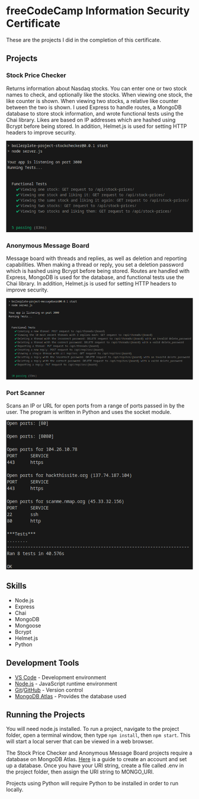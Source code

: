 # freeCodeCamp Information Security Certificate

These are the projects I did in the completion of this certificate.

## Projects

### Stock Price Checker

Returns information about Nasdaq stocks. You can enter one or two stock names to check, and optionally like the stocks. When viewing one stock, the like counter is shown. When viewing two stocks, a relative like counter between the two is shown. I used Express to handle routes, a MongoDB database to store stock information, and wrote functional tests using the Chai library. Likes are based on IP addresses which are hashed using Bcrypt before being stored. In addition, Helmet.js is used for setting HTTP headers to improve security.

![Image of Project](images/stock-price-checker.png)

### Anonymous Message Board

Message board with threads and replies, as well as deletion and reporting capabilities. When making a thread or reply, you set a deletion password which is hashed using Bcrypt before being stored. Routes are handled with Express, MongoDB is used for the database, and functional tests use the Chai library. In addition, Helmet.js is used for setting HTTP headers to improve security.

![Image of Project](images/anon-msg-board.png)

### Port Scanner

Scans an IP or URL for open ports from a range of ports passed in by the user. The program is written in Python and uses the socket module.

![Image of Project](images/port-scanner.png)

## Skills

- Node.js
- Express
- Chai
- MongoDB
- Mongoose
- Bcrypt
- Helmet.js
- Python

## Development Tools

- [VS Code](https://code.visualstudio.com/) - Development environment
- [Node.js](https://nodejs.org/en/) - JavaScript runtime environment
- [Git](https://git-scm.com/)/[GitHub](https://github.com/) - Version control
- [MongoDB Atlas](https://www.mongodb.com/) - Provides the database used

## Running the Projects
You will need node.js installed. To run a project, navigate to the project folder, open a terminal window, then type ```npm install```, then ```npm start```. This will start a local server that can be viewed in a web browser.

The Stock Price Checker and Anonymous Message Board projects require a database on MongoDB Atlas. [Here](https://www.freecodecamp.org/news/get-started-with-mongodb-atlas/) is a guide to create an account and set up a database. Once you have your URI string, create a file called .env in the project folder, then assign the URI string to MONGO_URI.

Projects using Python will require Python to be installed in order to run locally.
